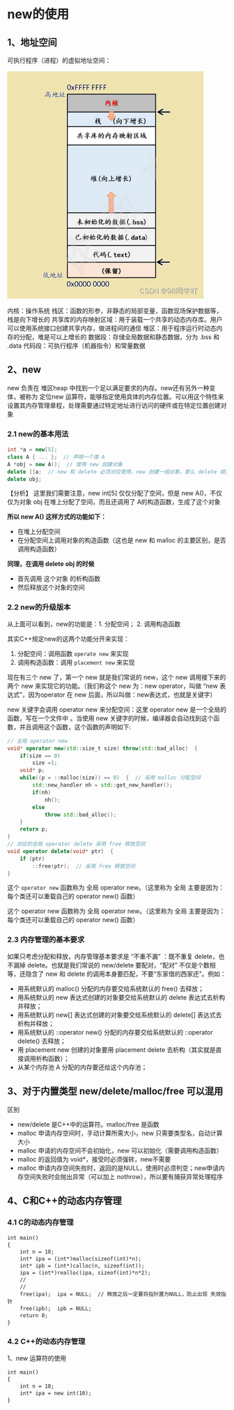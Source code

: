 # new的使用

## 1、地址空间
可执行程序（进程）的虚拟地址空间：

![Virtual_address_space](new.assets/Virtual_address_space.png)

内核：操作系统
栈区：函数的形参，非静态的局部变量，函数现场保护数据等，栈是向下增长的
共享库的内存映射区域：用于装载一个共享的动态内存库。用户可以使用系统接口创建共享内存，做进程间的通信
堆区：用于程序运行时动态内存的分配，堆是可以上增长的
数据段：存储全局数据和静态数据，分为 .bss 和 .data
代码段：可执行程序（机器指令）和常量数据

## 2、new
new 负责在 堆区heap 中找到一个足以满足要求的内存。new还有另外一种变体，被称为 定位new 运算符，能够指定使用具体的内存位置。可以用这个特性来设置其内存管理章程，处理需要通过特定地址进行访问的硬件或在特定位置创建对象

### 2.1 new的基本用法

```cpp
int *a = new[5];
class A { ... };  // 声明一个类 A
A *obj = new A();  // 使用 new 创建对象
delete []a;  // new 和 delete 必须对应使用，new 创建一组对象，那么 delete 就要释放一组对象
delete obj;
```

【分析】
这里我们需要注意，new int[5] 仅仅分配了空间，但是 new A()，不仅仅为对象 obj 在堆上分配了空间，而且还调用了 A的构造函数，生成了这个对象

**所以 new A() 这样方式的功能如下：**

- 在堆上分配空间
- 在分配空间上调用对象的构造函数（这也是 new 和 malloc 的主要区别，是否调用构造函数）

**同理，在调用 delete obj 的时候**

- 首先调用 这个对象 的析构函数
- 然后释放这个对象的空间

### 2.2 new的升级版本
从上面可以看到，new的功能是：1. 分配空间； 2. 调用构造函数

其实C++规定new的这两个功能分开来实现：

1. 分配空间：调用函数 `operate new` 来实现
2. 调用构造函数：调用 `placement new` 来实现

现在有三个 new 了，第一个 new 就是我们常说的 new，这个 new 调用接下来的两个 new 来实现它的功能。（我们称这个 new 为：new operator，叫做 “new 表达式”，因为operator 在 new 后面，所以叫做：new表达式，也就是关键字）

new 关键字会调用 operator new 来分配空间：这里 operator new 是一个全局的函数，写在一个文件中 。当使用 new 关键字的时候，编译器会自动找到这个函数，并且调用这个函数，这个函数的声明如下:

```cpp
// 全局 operator new
void* operator new(std::size_t size) throw(std::bad_alloc)  {
	if(size == 0)
		size =1;
	void* p;
	while((p = ::malloc(size)) == 0)  {  // 采用 malloc 分配空间
		std::new_handler nh = std::get_new_handler();
		if(nh)
			nh();
		else
			throw std::bad_alloc();
	}
	return p;
}
// 对应的全局 operator delete 采用 free 释放空间
void operator delete(void* ptr)  {
	if (ptr)
		::free(ptr);  // 采用 free 释放空间
}
```

这个 `operator new` 函数称为 全局 operator new。（这里称为 全局 主要是因为：每个类还可以重载自己的 operator new() 函数）

这个 operator new 函数称为 全局 operator new。（这里称为 全局 主要是因为：每个类还可以重载自己的 operator new() 函数）

### 2.3 内存管理的基本要求

如果只考虑分配和释放，内存管理基本要求是 “不重不漏” ：既不重复 delete，也不漏掉 delete。也就是我们常说的 new/delete 要配对，“配对” 不仅是个数相等，还隐含了 new 和 delete 的调用本身要匹配，不要“东家借的西家还”。例如：

- 用系统默认的 malloc() 分配的内存要交给系统默认的 free() 去释放；
- 用系统默认的 new 表达式创建的对象要交给系统默认的 delete 表达式去析构并释放；
- 用系统默认的 new[] 表达式创建的对象要交给系统默认的 delete[] 表达式去析构并释放；
- 用系统默认的 ::operator new() 分配的内存要交给系统默认的 ::operator delete() 去释放；
- 用 placement new 创建的对象要用 placement delete 去析构（其实就是直接调用析构函数）；
- 从某个内存池 A 分配的内存要还给这个内存池；

## 3、对于内置类型 new/delete/malloc/free 可以混用
区别

- new/delete 是C++中的运算符。malloc/free 是函数
- malloc 申请内存空间时，手动计算所需大小，new 只需要类型名，自动计算大小
- malloc 申请的内存空间不会初始化，new 可以初始化（需要调用构造函数）
- malloc 的返回值为 void\*，接受时必须强转，new不需要
- malloc 申请内存空间失败时，返回的是NULL，使用时必须判空；new申请内存空间失败时会抛出异常（可以加上 nothrow），所以要有捕获异常处理程序

## 4、C和C++的动态内存管理

### 4.1 C的动态内存管理

```
int main()
{
	int n = 10;
	int* ipa = (int*)malloc(sizeof(int)*n);
	int* ipb = (int*)calloc(n, sizeof(int));
	ipa = (int*)realloc(ipa, sizeof(int)*n*2);
	//
	// 
	free(ipa);  ipa = NULL;  // 释放之后一定要将指针置为NULL，防止出现 失效指针
	free(ipb);  ipb = NULL;
	return 0;
}
```

### 4.2 C++的动态内存管理

1、new 运算符的使用

```
int main()
{
	int n = 10;
	int* ipa = new int(10);
}
```

